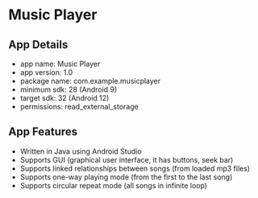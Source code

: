 # Music Player

## App Details
- app name: Music Player
- app version: 1.0
- package name: com.example.musicplayer
- minimum sdk: 28 (Android 9)
- target sdk: 32 (Android 12)
- permissions: read_external_storage

## App Features
- Written in Java using Android Studio
- Supports GUI (graphical user interface, it has buttons, seek bar)
- Supports linked relationships between songs (from loaded mp3 files)
- Supports one-way playing mode (from the first to the last song)
- Supports circular repeat mode (all songs in infinite loop)